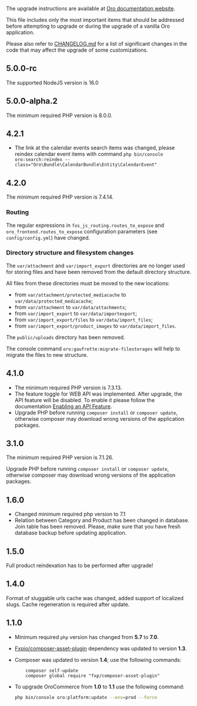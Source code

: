 The upgrade instructions are available at [Oro documentation website](https://doc.oroinc.com/master/backend/setup/upgrade-to-new-version/).

This file includes only the most important items that should be addressed before attempting to upgrade or during the upgrade of a vanilla Oro application.

Please also refer to [CHANGELOG.md](CHANGELOG.md) for a list of significant changes in the code that may affect the upgrade of some customizations.

## 5.0.0-rc

The supported NodeJS version is 16.0

## 5.0.0-alpha.2

The minimum required PHP version is 8.0.0.

## 4.2.1

- The link at the calendar events search items was changed,
  please reindex calendar event items with command
  `php bin/console oro:search:reindex --class="Oro\Bundle\CalendarBundle\Entity\CalendarEvent"`

## 4.2.0

The minimum required PHP version is 7.4.14.

### Routing

The regular expressions in `fos_js_routing.routes_to_expose` and `oro_frontend.routes_to_expose` configuration parameters (see `config/config.yml`) have changed.

### Directory structure and filesystem changes

The `var/attachment` and `var/import_export` directories are no longer used for storing files and have been removed from the default directory structure.

All files from these directories must be moved to the new locations:
- from `var/attachment/protected_mediacache` to `var/data/protected_mediacache`;
- from `var/attachment` to `var/data/attachments`;
- from `var/import_export` to `var/data/importexport`;
- from `var/import_export/files` to `var/data/import_files`;
- from `var/import_export/product_images` to `var/data/import_files`.

The `public/uploads` directory has been removed.

The console command `oro:gaufrette:migrate-filestorages` will help to migrate the files to new structure.

## 4.1.0

- The minimum required PHP version is 7.3.13.
- The feature toggle for WEB API was implemented. After upgrade, the API feature will be disabled.
  To enable it please follow the documentation [Enabling an API Feature](https://doc.oroinc.com/api/enabling-api-feature/).
- Upgrade PHP before running `composer install` or `composer update`, otherwise composer may download wrong versions of the application packages.

## 3.1.0

The minimum required PHP version is 7.1.26.

Upgrade PHP before running `composer install` or `composer update`, otherwise composer may download wrong versions of the application packages.

## 1.6.0

* Changed minimum required php version to 7.1
* Relation between Category and Product has been changed in database. Join table has been removed. Please, make sure that you have fresh database backup before updating application.

## 1.5.0

Full product reindexation has to be performed after upgrade!

## 1.4.0

Format of sluggable urls cache was changed, added support of localized slugs. Cache regeneration is required after update.

## 1.1.0

* Minimum required `php` version has changed from **5.7** to **7.0**.
* [Fxpio/composer-asset-plugin](https://github.com/fxpio/composer-asset-plugin) dependency was updated to version **1.3**.
* Composer was updated to version **1.4**; use the following commands:

  ```
      composer self-update
      composer global require "fxp/composer-asset-plugin"
  ```

* To upgrade OroCommerce from **1.0** to **1.1** use the following command:

  ```bash
  php bin/console oro:platform:update --env=prod --force
  ```
